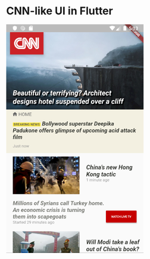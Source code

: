 # CNN-like UI in Flutter 
![alt text](https://github.com/rizgan/CNN-like-UI-in-Flutter/blob/master/cnn-preview.png?raw=true)
